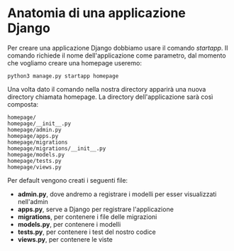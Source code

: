 # Anatomia di una applicazione Django

Per creare una applicazione Django dobbiamo usare il comando *startapp*. Il comando richiede il nome
dell'applicazione come parametro, dal momento che vogliamo creare una homepage useremo:

```shell
python3 manage.py startapp homepage
```

Una volta dato il comando nella nostra directory apparirà una nuova directory chiamata homepage.
La directory dell'applicazione sarà così composta:

```shell
homepage/
homepage/__init__.py
homepage/admin.py
homepage/apps.py
homepage/migrations
homepage/migrations/__init__.py
homepage/models.py
homepage/tests.py
homepage/views.py
```

Per default vengono creati i seguenti file:

- **admin.py**, dove andremo a registrare i modelli per esser visualizzati nell'admin
- **apps.py**, serve a Django per registrare l'applicazione
- **migrations**, per contenere i file delle migrazioni
- **models.py**, per contenere i modelli
- **tests.py**, per contenere i test del nostro codice
- **views.py**, per contenere le viste
